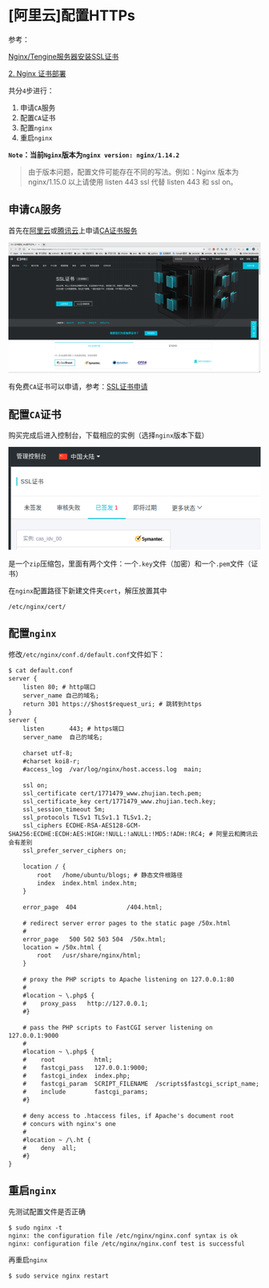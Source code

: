 
# [阿里云]配置HTTPs

参考：

[Nginx/Tengine服务器安装SSL证书](https://help.aliyun.com/knowledge_detail/95491.html?spm=5176.2020520154.cas.25.220e56a7X6XAdR)

[2. Nginx 证书部署](https://cloud.tencent.com/document/product/400/4143#2.-nginx-.E8.AF.81.E4.B9.A6.E9.83.A8.E7.BD.B2)

共分`4`步进行：

1. 申请`CA`服务
2. 配置`CA`证书
3. 配置`nginx`
4. 重启`nginx`

**`Note`：当前`Nginx`版本为`nginx version: nginx/1.14.2`**

>由于版本问题，配置文件可能存在不同的写法。例如：Nginx 版本为 nginx/1.15.0 以上请使用 listen 443 ssl 代替 listen 443 和 ssl on。

## 申请`CA`服务

首先在[阿里云](https://www.aliyun.com/?utm_content=se_1000301881)或[腾讯云](https://cloud.tencent.com/?fromSource=gwzcw.2212127.2212127.2212127&utm_medium=cpd&utm_id=gwzcw.2212127.2212127.2212127)上申请[CA证书服务](https://www.aliyun.com/product/cas?spm=5176.10695662.1171680.1.752f3ae1Hnibka)

![](./imgs/aliyun-ca.png)

有免费`CA`证书可以申请，参考：[SSL证书申请](https://hexo-guide.readthedocs.io/zh_CN/latest/advanced/%E5%9F%9F%E5%90%8D%E7%BB%91%E5%AE%9A.html#ssl)

## 配置`CA`证书

购买完成后进入控制台，下载相应的实例（选择`nginx`版本下载）

![](./imgs/purchased-ca.png)

是一个`zip`压缩包，里面有两个文件：一个`.key`文件（加密）和一个`.pem`文件（证书）

在`nginx`配置路径下新建文件夹`cert`，解压放置其中

    /etc/nginx/cert/

## 配置`nginx`

修改`/etc/nginx/conf.d/default.conf`文件如下：

    $ cat default.conf 
    server {
        listen 80; # http端口
        server_name 自己的域名;
        return 301 https://$host$request_uri; # 跳转到https
    }
    server {
        listen       443; # https端口
        server_name  自己的域名;

        charset utf-8;
        #charset koi8-r;
        #access_log  /var/log/nginx/host.access.log  main;

        ssl on;
        ssl_certificate cert/1771479_www.zhujian.tech.pem;
        ssl_certificate_key cert/1771479_www.zhujian.tech.key;
        ssl_session_timeout 5m;
        ssl_protocols TLSv1 TLSv1.1 TLSv1.2;
        ssl_ciphers ECDHE-RSA-AES128-GCM-SHA256:ECDHE:ECDH:AES:HIGH:!NULL:!aNULL:!MD5:!ADH:!RC4; # 阿里云和腾讯云会有差别
        ssl_prefer_server_ciphers on;

        location / {
            root   /home/ubuntu/blogs; # 静态文件根路径
            index  index.html index.htm;
        }

        error_page  404              /404.html;

        # redirect server error pages to the static page /50x.html
        #
        error_page   500 502 503 504  /50x.html;
        location = /50x.html {
            root   /usr/share/nginx/html;
        }

        # proxy the PHP scripts to Apache listening on 127.0.0.1:80
        #
        #location ~ \.php$ {
        #    proxy_pass   http://127.0.0.1;
        #}

        # pass the PHP scripts to FastCGI server listening on 127.0.0.1:9000
        #
        #location ~ \.php$ {
        #    root           html;
        #    fastcgi_pass   127.0.0.1:9000;
        #    fastcgi_index  index.php;
        #    fastcgi_param  SCRIPT_FILENAME  /scripts$fastcgi_script_name;
        #    include        fastcgi_params;
        #}

        # deny access to .htaccess files, if Apache's document root
        # concurs with nginx's one
        #
        #location ~ /\.ht {
        #    deny  all;
        #}
    }

## 重启`nginx`

先测试配置文件是否正确

    $ sudo nginx -t
    nginx: the configuration file /etc/nginx/nginx.conf syntax is ok
    nginx: configuration file /etc/nginx/nginx.conf test is successful

再重启`nginx`

    $ sudo service nginx restart
